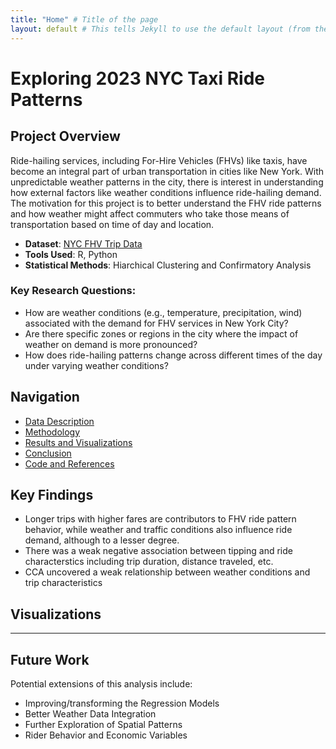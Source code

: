 ```yaml
---
title: "Home" # Title of the page
layout: default # This tells Jekyll to use the default layout (from the theme)
---
```


# Exploring 2023 NYC Taxi Ride Patterns

## **Project Overview**
Ride-hailing services, including For-Hire Vehicles (FHVs) like taxis, have become an integral part of urban transportation in cities like New York. With unpredictable weather patterns in the city, there is interest in understanding how external factors like weather conditions influence ride-hailing demand. The motivation for this project is to better understand the FHV ride patterns and how weather might affect commuters who take those means of transportation based on time of day and location. 

- **Dataset**: [NYC FHV Trip Data](https://data.cityofnewyork.us/Transportation/2023-High-Volume-FHV-Trip-Data/u253-aew4/about_data)
- **Tools Used**: R, Python 
- **Statistical Methods**: Hiarchical Clustering and Confirmatory Analysis


### **Key Research Questions**:
- How are weather conditions (e.g., temperature, precipitation, wind) associated with the demand for FHV services in New York City?
- Are there specific zones or regions in the city where the impact of weather on demand is more pronounced?
- How does ride-hailing patterns change across different times of the day under varying weather conditions?


## **Navigation**
- [Data Description](Data.md)
- [Methodology](Methodology.md)
- [Results and Visualizations](Results.md)
- [Conclusion](Conclusions.md)
- [Code and References](https://github.com/weij5678/NYC-FinalTaxi/tree/main)
  

## **Key Findings**

- Longer trips with higher fares are contributors to FHV ride pattern behavior, while weather and traffic conditions also influence ride demand, although to a lesser degree.
- There was a weak negative association between tipping and ride characterstics including trip duration, distance traveled, etc.
- CCA uncovered a weak relationship between weather conditions and trip characteristics


## **Visualizations**


---

## **Future Work**

Potential extensions of this analysis include:
- Improving/transforming the Regression Models
- Better Weather Data Integration
- Further Exploration of Spatial Patterns
- Rider Behavior and Economic Variables
